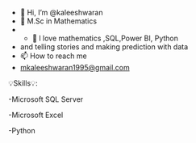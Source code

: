 - 👋 Hi, I’m @kaleeshwaran
- 🌱 M.Sc in Mathematics 
- - 👀 l love mathematics ,SQL,Power BI, Python
- and telling stories and making prediction with data
- 📫 How to reach me
- mkaleeshwaran1995@gmail.com


💡Skills💡:

-Microsoft SQL Server

-Microsoft Excel

-Python



